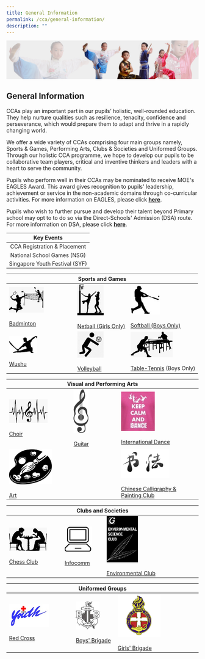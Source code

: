 ```yaml
---
title: General Information
permalink: /cca/general-information/
description: ""
---
```


![](/images/About%20Us/subbanner3.jpg)

## **General Information**


  

CCAs play an important part in our pupils’ holistic, well-rounded education. They help nurture qualities such as resilience, tenacity, confidence and perseverance, which would prepare them to adapt and thrive in a rapidly changing world.

  

We offer a wide variety of CCAs comprising four main groups namely, Sports & Games, Performing Arts, Clubs & Societies and Uniformed Groups. Through our holistic CCA programme, we hope to develop our pupils to be collaborative team players, critical and inventive thinkers and leaders with a heart to serve the community.

  

Pupils who perform well in their CCAs may be nominated to receive MOE's EAGLES Award. This award gives recognition to pupils' leadership, achievement or service in the non-academic domains through co-curricular activities. For more information on EAGLES, please click [**here**](https://www.moe.gov.sg/financial-matters/awards-scholarships/edusave-awards).

  

Pupils who wish to further pursue and develop their talent beyond Primary school may opt to to do so via the Direct-Schools' Admission (DSA) route. For more information on DSA, please click [**here**](https://www.moe.gov.sg/secondary/dsa).


<table>
<thead>
  <tr>
		<th><center>Key Events</center></th>
  </tr>
</thead>
<tbody>
  <tr>
    <td><center>CCA Registration &amp; Placement</center></td>
  </tr>
  <tr>
    <td><center>National School Games (NSG)</center></td>
  </tr>
  <tr>
    <td><center>Singapore Youth Festival (SYF)</center></td>
  </tr>
</tbody>
</table>

<table>
<thead>
  <tr>
		<th colspan="3"><center>Sports and Games</center></th>
  </tr>
</thead>
<tbody>
  <tr>
    <td><img src="/images/CCA/Badminton.jpeg" style="width:55%"><br><br><a href="https://staging.d26uzavxcoervm.amplifyapp.com/cca/sports-and-games/badminton/" target="_blank" rel="noopener noreferrer">Badminton</a></td>
    <td><img src="/images/CCA/Netball.jpeg" style="width:55%"><br><br><a href="https://staging.d26uzavxcoervm.amplifyapp.com/cca/sports-and-games/netball-girls-only/" target="_blank" rel="noopener noreferrer">Netball (Girls Only)</a></td>
    <td><img src="/images/CCA/Softball.jpg" style="width:45%"><br><br><a href="https://staging.d26uzavxcoervm.amplifyapp.com/cca/sports-and-games/softball-boys-only/" target="_blank" rel="noopener noreferrer">Softball (Boys Only)</a></td>
  </tr>
  <tr>
    <td><img src="/images/CCA/Wushu.jpeg" style="width:45%"><br><br><a href="https://staging.d26uzavxcoervm.amplifyapp.com/cca/sports-and-games/wushu/" target="_blank" rel="noopener noreferrer">Wushu</a><br></td>
    <td><img src="/images/CCA/Volleyball.jpeg" style="width:55%"><br><br><a href="https://staging.d26uzavxcoervm.amplifyapp.com/cca/sports-and-games/volleyball/" target="_blank" rel="noopener noreferrer">Volleyball</a><br></td>
    <td><img src="/images/CCA/Table%20Tennis.jpeg" alt="Table Tennis.jpeg" style="width:65%"><br><br><a href="https://staging.d26uzavxcoervm.amplifyapp.com/cca/sports-and-games/table-tennis/" target="_blank" rel="noopener noreferrer">Table-Tennis</a> (Boys Only)</td>
  </tr>
</tbody>
</table>


<table>
<thead>
  <tr>
		<th colspan="3"><center>Visual and Performing Arts</center></th>
  </tr>
</thead>
<tbody>
  <tr>
    <td><img src="/images/CCA/Choir.jpeg" style="width:65%"><br><br><a href="https://staging.d26uzavxcoervm.amplifyapp.com/cca/visual-and-performing-arts/choir/" target="_blank" rel="noopener noreferrer">Choir</a><br></td>
    <td><img src="/images/CCA/Guitar.jpeg" style="width:35%"><br><br><a href="https://staging.d26uzavxcoervm.amplifyapp.com/cca/visual-and-performing-arts/guitar/" target="_blank" rel="noopener noreferrer">Guitar</a><br></td>
    <td><img src="/images/CCA/Dance.jpeg" style="width:45%"><br><br><a href="https://staging.d26uzavxcoervm.amplifyapp.com/cca/visual-and-performing-arts/international-dance/" target="_blank" rel="noopener noreferrer">International Dance</a></td>
  </tr>
  <tr>
    <td colspan="2"><img src="/images/CCA/Art.jpg" style="width:40%"><br><br><a href="https://staging.d26uzavxcoervm.amplifyapp.com/cca/visual-and-performing-arts/art/" target="_blank" rel="noopener noreferrer">Art</a><br></td>
    <td><img src="/images/CCA/Chinese%20Calligraphy%20&%20Painting%20Club.jpg" style="width:65%"><br><br><a href="https://staging.d26uzavxcoervm.amplifyapp.com/cca/visual-and-performing-arts/chinese-calligraphy-and-painting/" target="_blank" rel="noopener noreferrer">Chinese Calligraphy &amp; Painting Club</a></td>
  </tr>
</tbody>
</table>


<table>
<thead>
  <tr>
		<th colspan="3"><center>Clubs and Societies</center></th>
  </tr>
</thead>
<tbody>
  <tr>
    <td><img src="/images/CCA/Chess%20Club.jpeg" style="width:75%"><br><br><a href="https://staging.d26uzavxcoervm.amplifyapp.com/cca/clubs-and-societies/chess-club/" target="_blank" rel="noopener noreferrer">Chess Club</a></td>
    <td><img src="/images/CCA/Infocomm%20Club.jpg" style="width:75%"><br><br><a href="https://staging.d26uzavxcoervm.amplifyapp.com/cca/clubs-and-societies/infocomm-club/" target="_blank" rel="noopener noreferrer">Infocomm</a><br></td>
    <td><img src="/images/CCA/Environmental%20Science%20Club.jpeg" style="width:35%"><br><br><a href="https://staging.d26uzavxcoervm.amplifyapp.com/cca/clubs-and-societies/environmental-club/" target="_blank" rel="noopener noreferrer">Environmental Club</a></td>
  </tr>
</tbody>
</table>

<table>
<thead>
  <tr>
		<th colspan="3"><center>Uniformed Groups</center></th>
  </tr>
</thead>
<tbody>
  <tr>
    <td><img src="/images/CCA/Red%20Cross.jpg" style="width:65%"><br><br><a href="https://staging.d26uzavxcoervm.amplifyapp.com/cca/uniformed-groups/red-cross/" target="_blank" rel="noopener noreferrer">Red Cross</a></td>
    <td><img src="/images/CCA/Boys%20Brigade.jpeg" style="width:65%"><br><br><a href="https://staging.d26uzavxcoervm.amplifyapp.com/cca/uniformed-groups/boys-brigade/" target="_blank" rel="noopener noreferrer">Boys' Brigade</a></td>
    <td><img src="/images/CCA/Girls%20Brigade.png" style="width:55%"><br><br><a href="https://staging.d26uzavxcoervm.amplifyapp.com/cca/uniformed-groups/girls-brigade/" target="_blank" rel="noopener noreferrer">Girls' Brigade</a></td>
  </tr>
</tbody>
</table>